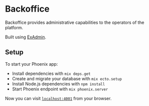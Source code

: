 # Backoffice

Backoffice provides administrative capabilities to the operators of the platform.

Built using [ExAdmin](https://github.com/smpallen99/ex_admin).

## Setup

To start your Phoenix app:

  * Install dependencies with `mix deps.get`
  * Create and migrate your database with `mix ecto.setup`
  * Install Node.js dependencies with `npm install`
  * Start Phoenix endpoint with `mix phoenix.server`

Now you can visit [`localhost:4001`](http://localhost:4001) from your browser.
